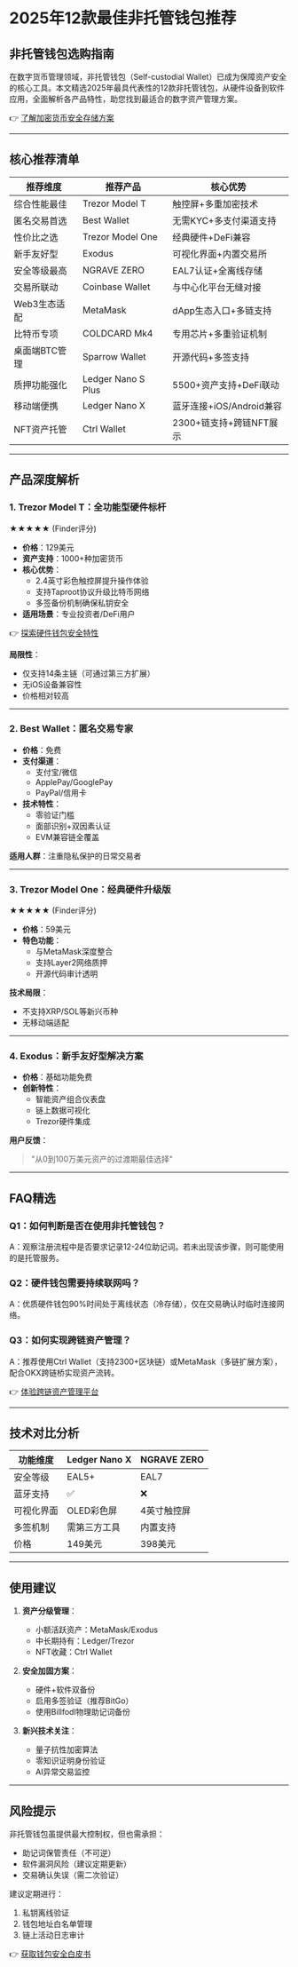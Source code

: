 # 2025年12款最佳非托管钱包推荐

## 非托管钱包选购指南

在数字货币管理领域，非托管钱包（Self-custodial Wallet）已成为保障资产安全的核心工具。本文精选2025年最具代表性的12款非托管钱包，从硬件设备到软件应用，全面解析各产品特性，助您找到最适合的数字资产管理方案。

👉 [了解加密货币安全存储方案](https://bit.ly/okx_welcome)

---

## 核心推荐清单

| 推荐维度                | 推荐产品                     | 核心优势                      |
|-------------------------|------------------------------|-------------------------------|
| 综合性能最佳            | Trezor Model T               | 触控屏+多重加密技术           |
| 匿名交易首选            | Best Wallet                  | 无需KYC+多支付渠道支持        |
| 性价比之选              | Trezor Model One             | 经典硬件+DeFi兼容             |
| 新手友好型              | Exodus                       | 可视化界面+内置交易所         |
| 安全等级最高            | NGRAVE ZERO                  | EAL7认证+全离线存储           |
| 交易所联动              | Coinbase Wallet              | 与中心化平台无缝对接          |
| Web3生态适配            | MetaMask                     | dApp生态入口+多链支持         |
| 比特币专项              | COLDCARD Mk4                 | 专用芯片+多重验证机制         |
| 桌面端BTC管理           | Sparrow Wallet               | 开源代码+多签支持             |
| 质押功能强化            | Ledger Nano S Plus           | 5500+资产支持+DeFi联动       |
| 移动端便携              | Ledger Nano X                | 蓝牙连接+iOS/Android兼容      |
| NFT资产托管             | Ctrl Wallet                  | 2300+链支持+跨链NFT展示       |

---

## 产品深度解析

### 1. Trezor Model T：全功能型硬件标杆

★★★★★ (Finder评分)

- **价格**：129美元
- **资产支持**：1000+种加密货币
- **核心优势**：
  - 2.4英寸彩色触控屏提升操作体验
  - 支持Taproot协议升级比特币网络
  - 多签备份机制确保私钥安全
- **适用场景**：专业投资者/DeFi用户

👉 [探索硬件钱包安全特性](https://bit.ly/okx_welcome)

**局限性**：
- 仅支持14条主链（可通过第三方扩展）
- 无iOS设备兼容性
- 价格相对较高

---

### 2. Best Wallet：匿名交易专家

- **价格**：免费
- **支付渠道**：
  - 支付宝/微信
  - ApplePay/GooglePay
  - PayPal/信用卡
- **技术特性**：
  - 零验证门槛
  - 面部识别+双因素认证
  - EVM兼容链全覆盖

**适用人群**：注重隐私保护的日常交易者

---

### 3. Trezor Model One：经典硬件升级版

★★★★★ (Finder评分)

- **价格**：59美元
- **特色功能**：
  - 与MetaMask深度整合
  - 支持Layer2网络质押
  - 开源代码审计透明

**技术局限**：
- 不支持XRP/SOL等新兴币种
- 无移动端适配

---

### 4. Exodus：新手友好型解决方案

- **价格**：基础功能免费
- **创新特性**：
  - 智能资产组合仪表盘
  - 链上数据可视化
  - Trezor硬件集成

**用户反馈**：
> "从0到100万美元资产的过渡期最佳选择"

---

## FAQ精选

### Q1：如何判断是否在使用非托管钱包？
A：观察注册流程中是否要求记录12-24位助记词。若未出现该步骤，则可能使用的是托管服务。

### Q2：硬件钱包需要持续联网吗？
A：优质硬件钱包90%时间处于离线状态（冷存储），仅在交易确认时临时连接网络。

### Q3：如何实现跨链资产管理？
A：推荐使用Ctrl Wallet（支持2300+区块链）或MetaMask（多链扩展方案），配合OKX跨链桥实现资产流转。

👉 [体验跨链资产管理平台](https://bit.ly/okx_welcome)

---

## 技术对比分析

| 功能维度       | Ledger Nano X         | NGRAVE ZERO           |
|----------------|-----------------------|-----------------------|
| 安全等级       | EAL5+                 | EAL7                  |
| 蓝牙支持       | ✅                    | ❌                    |
| 可视化界面     | OLED彩色屏            | 4英寸触控屏           |
| 多签机制       | 需第三方工具          | 内置支持              |
| 价格           | 149美元               | 398美元               |

---

## 使用建议

1. **资产分级管理**：
   - 小额活跃资产：MetaMask/Exodus
   - 中长期持有：Ledger/Trezor
   - NFT收藏：Ctrl Wallet

2. **安全加固方案**：
   - 硬件+软件双备份
   - 启用多签验证（推荐BitGo）
   - 使用Billfodl物理助记词备份

3. **新兴技术关注**：
   - 量子抗性加密算法
   - 零知识证明身份验证
   - AI异常交易监控

---

## 风险提示

非托管钱包虽提供最大控制权，但也需承担：
- 助记词保管责任（不可逆）
- 软件漏洞风险（建议定期更新）
- 交易确认失误（需二次验证）

建议定期进行：
1. 私钥离线验证
2. 钱包地址白名单管理
3. 链上活动日志审计

👉 [获取钱包安全白皮书](https://bit.ly/okx_welcome)